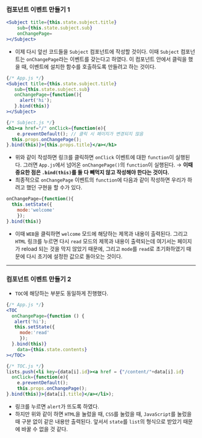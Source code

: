 ### 컴포넌트 이벤트 만들기 1

```jsx
<Subject title={this.state.subject.title} 
    sub={this.state.subject.sub}
    onChangePage=
></Subject>
```

- 이제 다시 앞선 코드들을 `Subject` 컴포넌트에 작성할 것이다. 이때 `Subject` 컴포넌트는 `onChangePage`라는 이벤트를 갖는다고 하였다. 이 컴포넌트 안에서 클릭을 했을 때, 이벤트에 설치한 함수를 호출하도록 만들려고 하는 것이다.

```jsx
{/* App.js */}
<Subject title={this.state.subject.title} 
   sub={this.state.subject.sub}
   onChangePage={function(){
     alert('hi');
   }.bind(this)}
></Subject>

{/* Subject.js */}
<h1><a href="/" onClick={function(e){
	e.preventDefault(); // 클릭 시 페이지가 변경되지 않음
  this.props.onChangePage();
}.bind(this)}>{this.props.title}</a></h1>
```

- 위와 같이 작성하면 링크를 클릭하면 `onClick` 이벤트에 대한 `function`이 실행된다. 그러면 `App.js`에서 넘어온 `onChangePage()`의 `function`이 실행된다. 
→ **이때 중요한 점은 `.bind(this)`를 둘 다 빼먹지 않고 작성해야 한다는 것이다.**
- 최종적으로 `onChangePage` 이벤트의 `function`에 다음과 같이 작성하면 우리가 하려고 했던 구현을 할 수가 있다.

```jsx
onChangePage={function(){
  this.setState({
    mode:'welcome'
	});
}.bind(this)}
```

- 이때 `WEB`을 클릭하면 `welcome` 모드에 해당하는 제목과 내용이 출력된다. 그리고 `HTML` 링크를 누르면 다시 `read` 모드의 제목과 내용이 출력되는데 여기서는 페이지가 reload 되는 것을 막지 않았기 때문에, 그리고 `mode`를 `read`로 초기화하였기 때문에 다시 초기에 설정한 값으로 돌아오는 것이다.

---

### 컴포넌트 이벤트 만들기 2

- `TOC`에 해당하는 부분도 동일하게 진행했다.

```jsx
{/* App.js */}
<TOC
  onChangePage={function () {
   alert('hi');
   this.setState({
     mode:'read'
	 });
  }.bind(this)}
	data={this.state.contents}
></TOC>

{/* TOC.js */}
lists.push(<li key={data[i].id}><a href = {"/content/"+data[i].id} 
  onClick={function(e){
	e.preventDefault();
	this.props.onChangePage();
}.bind(this)}>{data[i].title}</a></li>);
```

- 링크를 누르면 `alert`가 뜨도록 하였다.
- 하지만 위와 같이 하면 `HTML`을 눌렀을 때, `CSS`를 눌렀을 때, `JavaScript`를 눌렀을 때 구분 없이 같은 내용만 출력된다. 앞서서 `state`를 `list`의 형식으로 받았기 때문에 바꿀 수 없을 것 같다.